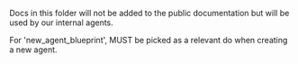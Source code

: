 Docs in this folder will not be added to the public documentation but will be used by our internal agents.

For 'new_agent_blueprint', MUST be picked as a relevant do when creating a new agent.